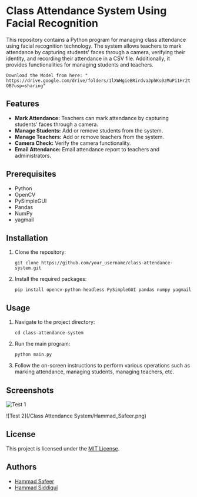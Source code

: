 # Class Attendance System Using Facial Recognition

This repository contains a Python program for managing class attendance using facial recognition technology. The system allows teachers to mark attendance by capturing students' faces through a camera, verifying their identity, and recording their attendance in a CSV file. Additionally, it provides functionalities for managing students and teachers.

`Download the Model from here: " https://drive.google.com/drive/folders/1lXWHgieBRirdvaJphKs0zMuPi1Hr2tOB?usp=sharing" `

## Features

- **Mark Attendance:** Teachers can mark attendance by capturing students' faces through a camera.
- **Manage Students:** Add or remove students from the system.
- **Manage Teachers:** Add or remove teachers from the system.
- **Camera Check:** Verify the camera functionality.
- **Email Attendance:** Email attendance report to teachers and administrators.

## Prerequisites

- Python 
- OpenCV
- PySimpleGUI
- Pandas
- NumPy
- yagmail

## Installation

1. Clone the repository:

    ```
    git clone https://github.com/your_username/class-attendance-system.git
    ```

2. Install the required packages:

    ```
    pip install opencv-python-headless PySimpleGUI pandas numpy yagmail
    ```

## Usage

1. Navigate to the project directory:

    ```
    cd class-attendance-system
    ```

2. Run the main program:

    ```
    python main.py
    ```

3. Follow the on-screen instructions to perform various operations such as marking attendance, managing students, managing teachers, etc.

## Screenshots

![Test 1](/screenshots/screenshot1.png)


![Test 2](/Class Attendance System/Hammad_Safeer.png)


## License
This project is licensed under the [MIT License](/LICENSE).


## Authors

- [Hammad Safeer](https://github.com/Hammad-Safeer42)
- [Hammad Siddiqui](https://github.com/HammadSiddiqui30)

